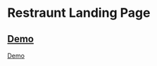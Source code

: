 # Restraunt Landing Page

## [Demo](https://amgadfikry.github.io/Restaurant-Landing-Page/)

<a href="https://amgadfikry.github.io/Restaurant-Landing-Page/" target="_blank">Demo</a>
